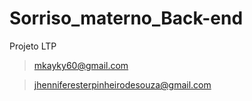 # Sorriso_materno_Back-end
Projeto LTP
>mkayky60@gmail.com


>jhenniferesterpinheirodesouza@gmail.com
